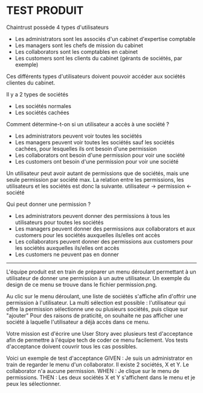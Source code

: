 # TEST PRODUIT

Chaintrust possède 4 types d'utilisateurs
- Les administrators sont les associés d'un cabinet d'expertise comptable
- Les managers sont les chefs de mission du cabinet
- Les collaborators sont les comptables en cabinet
- Les customers sont les clients du cabinet (gérants de sociétés, par exemple)

Ces différents types d'utilisateurs doivent pouvoir accéder aux sociétés clientes du cabinet.

Il y a 2 types de sociétés
- Les sociétés normales
- Les sociétés cachées

Comment détermine-t-on si un utilisateur a accès à une société ?
- Les administrators peuvent voir toutes les sociétés
- Les managers peuvent voir toutes les sociétés sauf les sociétés cachées, pour lesquelles ils ont besoin d'une permission
- Les collaborators ont besoin d'une permission pour voir une société
- Les customers ont besoin d'une permission pour voir une société

Un utilisateur peut avoir autant de permissions que de sociétés, mais une seule permission par société max.
La relation entre les permissions, les utilisateurs et les sociétés est donc la suivante.
utilisateur -> permission <- société

Qui peut donner une permission ?
- Les administrators peuvent donner des permissions à tous les utilisateurs pour toutes les sociétés
- Les managers peuvent donner des permissions aux collaborators et aux customers pour les sociétés auxquelles ils/elles ont accès
- Les collaborators peuvent donner des permissions aux customers pour les sociétés auxquelles ils/elles ont accès
- Les customers ne peuvent pas en donner

--------

L'équipe produit est en train de préparer un menu déroulant permettant à un utilisateur de donner une permission à un autre utilisateur.
Un exemple du design de ce menu se trouve dans le fichier permission.png.

Au clic sur le menu déroulant, une liste de sociétés s'affiche afin d'offrir une permission à l'utilisateur.
La multi sélection est possible : l'utilisateur qui offre la permission sélectionne une ou plusieurs sociétés, puis clique sur "ajouter"
Pour des raisons de praticité, on souhaite ne pas afficher une société à laquelle l'utilisateur a déjà accès dans ce menu.

Votre mission est d'écrire une User Story avec plusieurs test d'acceptance afin de permettre à l'équipe tech de coder ce menu facilement.
Vos tests d'acceptance doivent couvrir tous les cas possibles.

Voici un exemple de test d'acceptance
GIVEN : Je suis un administrator en train de regarder le menu d'un collaborator. Il existe 2 sociétés, X et Y. Le collaborator n'a aucune permission.
WHEN : Je clique sur le menu de permissions.
THEN : Les deux sociétés X et Y s'affichent dans le menu et je peux les sélectionner.
